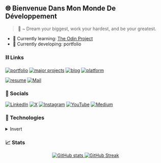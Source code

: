 ## :globe_with_meridians: Bienvenue Dans Mon Monde De Développement 
> 📜 ~ Dream your biggest, work your hardest, and be your greatest.

- 🌱 Currently learning: [The Odin Project](https://www.theodinproject.com/)
- 🌱 Currently developing: portfolio

### ⛓ Links 
[![portfolio](https://img.shields.io/badge/portfolio-555555?style=for-the-badge&logo=rocket&logoColor=white)]()
[![major projects](https://img.shields.io/badge/major_projects-555555?style=for-the-badge&logo=adobe-creative-cloud&logoColor=white)]()
[![blog](https://img.shields.io/badge/blog-555555?style=for-the-badge&logo=blogger&logoColor=white)]()
[![platform](https://img.shields.io/badge/learning_platform-555555?style=for-the-badge&logo=lightning&logoColor=white)]()

[![resume](https://img.shields.io/badge/resume-111111?style=for-the-badge&logo=read.cv&logoColor=white)]()
[![Mail](https://img.shields.io/badge/reach_out-D14836?style=for-the-badge&logo=gmail&logoColor=white)]()

### 💬 Socials 
[![LinkedIn](https://img.shields.io/badge/LinkedIn-0A66C2?style=for-the-badge&logo=linkedin&logoColor=white)](https://www.linkedin.com/in/abraham-silvanus-dacosta-99b9b41b8/)
[![X](https://img.shields.io/badge/X-000000?style=for-the-badge&logo=twitter&logoColor=white)](https://twitter.com/DaCostaSilvan_s)
[![Instagram](https://img.shields.io/badge/Instagram-E4405F?style=for-the-badge&logo=instagram&logoColor=white)](https://www.instagram.com/evergre_n/)
[![YouTube](https://img.shields.io/badge/YouTube-FF0000?style=for-the-badge&logo=youtube&logoColor=white)]()
[![Medium](https://img.shields.io/badge/Medium-000000?style=for-the-badge&logo=medium&logoColor=white)]()

### 🔧 Technologies
<details>
<summary> Invert </summary>
  
<table>
  <tr>
    <td align="center" height="90" width="90">
      <img src="https://cdn.jsdelivr.net/gh/devicons/devicon/icons/javascript/javascript-original.svg" width="48" height="48" alt="JavaScript" />
      <br /><strong>JavaScript</strong>
    </td>
    <td align="center" height="90" width="90">
      <img src="https://cdn.jsdelivr.net/gh/devicons/devicon/icons/css3/css3-original.svg" width="48" height="48" alt="CSS" />
      <br /><strong>CSS</strong>
    </td>
    <td align="center" height="90" width="90">
      <img src="https://cdn.jsdelivr.net/gh/devicons/devicon/icons/html5/html5-original.svg" width="48" height="48" alt="HTML" />
      <br /><strong>HTML</strong>
    </td>
    <td align="center" height="90" width="90">
      <img src="https://cdn.jsdelivr.net/gh/devicons/devicon/icons/react/react-original.svg" width="48" height="48" alt="React" />
      <br /><strong>React</strong>
    </td>
    <td align="center" height="90" width="90">
      <img src="https://cdn.jsdelivr.net/gh/devicons/devicon/icons/nodejs/nodejs-original.svg" width="48" height="48" alt="Node.js" />
      <br /><strong>Node.js</strong>
    </td>
    <td align="center" height="90" width="90">
      <img src="https://cdn.jsdelivr.net/gh/devicons/devicon/icons/linux/linux-original.svg" width="48" height="48" alt="Linux" />
      <br /><strong>Linux</strong>
    </td>
    <td align="center" height="90" width="90">
      <img src="https://cdn.jsdelivr.net/gh/devicons/devicon/icons/git/git-original.svg" width="48" height="48" alt="GIT" />
      <br /><strong>GIT</strong>
    </td>
  </tr>
  <tr>
    <td align="center" height="90" width="90">
      <img src="https://cdn.jsdelivr.net/gh/devicons/devicon/icons/webpack/webpack-original.svg" width="48" height="48" alt="Webpack" />
      <br /><strong>Webpack</strong>
    </td>
    <td align="center" height="90" width="90">
      <img src="https://cdn.jsdelivr.net/gh/devicons/devicon/icons/vscode/vscode-original.svg" width="48" height="48" alt="VS Code" />
      <br /><strong>VS Code</strong>
    </td>
    <td align="center" height="90" width="90">
      <img src="https://cdn.jsdelivr.net/gh/devicons/devicon/icons/eslint/eslint-original.svg" width="48" height="48" alt="ESLint" />
      <br /><strong>ESLint</strong>
    </td>
    <td align="center" height="90" width="90">
      <img src="https://cdn.jsdelivr.net/gh/devicons/devicon/icons/babel/babel-original.svg" width="48" height="48" alt="Babel" />
      <br /><strong>Babel</strong>
    </td>
    <td align="center" height="90" width="90">
      <img src="https://cdn.jsdelivr.net/gh/devicons/devicon/icons/vite/vite-original.svg" width="48" height="48" alt="Vite" />
      <br /><strong>Vite</strong>
    </td>
    <td align="center" height="90" width="90">
      <img src="https://cdn.jsdelivr.net/gh/devicons/devicon/icons/vercel/vercel-original.svg" width="48" height="48" alt="Vercel" />
      <br /><strong>Vercel</strong>
    </td>
    <td align="center" height="90" width="90">
      <img src="https://cdn.jsdelivr.net/gh/devicons/devicon/icons/jest/jest-plain.svg" width="48" height="48" alt="Jest" />
      <br /><strong>Jest</strong>
    </td>
  </tr>
</table>

</details>

### 📈 Stats

<p align='center'>
  <a href="https://github.com/asdacosta/github-readme-stats">
  <img src="https://github-readme-stats.vercel.app/api?username=asdacosta&show=prs_merged_percentage&show_icons=true&theme=prussian&card_width=600&card_height=200&rank_icon=github&custom_title=Yearly%20Metrics" alt="GitHub stats" />
</a>
 <a href="https://git.io/streak-stats"><img src="https://streak-stats.demolab.com?user=asdacosta&theme=prussian&hide_border=true&border_radius=8&date_format=j%20M%5B%20Y%5D&card_width=600&card_height=200" alt="GitHub Streak" /></a>
</p>

